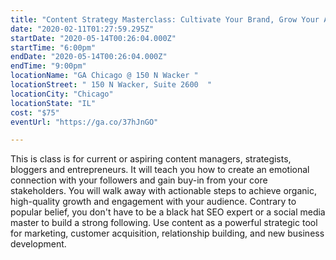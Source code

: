 ```yaml
---
title: "Content Strategy Masterclass: Cultivate Your Brand, Grow Your Audience"
date: "2020-02-11T01:27:59.295Z"
startDate: "2020-05-14T00:26:04.000Z"
startTime: "6:00pm"
endDate: "2020-05-14T00:26:04.000Z"
endTime: "9:00pm"
locationName: "GA Chicago @ 150 N Wacker "
locationStreet: " 150 N Wacker, Suite 2600  "
locationCity: "Chicago"
locationState: "IL"
cost: "$75"
eventUrl: "https://ga.co/37hJnGO"

---
```


This is class is for current or aspiring content managers, strategists, bloggers and
entrepreneurs. It will teach you how to create an emotional connection with your followers and gain buy-in from your core stakeholders.
You will walk away with actionable steps to achieve organic, high-quality growth and engagement with your audience. Contrary to popular belief, you don't have to be a black hat SEO expert or a social media master to build a strong following. Use content as a powerful strategic tool for marketing, customer acquisition, relationship building, and new business development.

